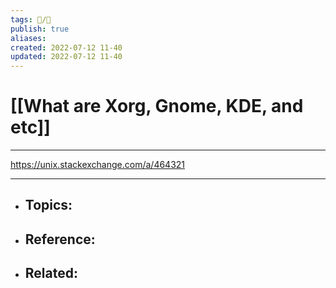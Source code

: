 ```yaml
---
tags: 📝️/🌱️
publish: true
aliases: 
created: 2022-07-12 11-40
updated: 2022-07-12 11-40
---
```


# [[What are Xorg, Gnome, KDE, and etc]]

---

https://unix.stackexchange.com/a/464321

---

- Topics: 
	- 
- Reference:
	- 
- Related:
	- 
